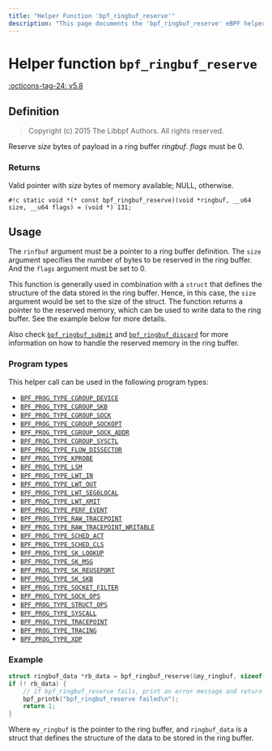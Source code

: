 ```yaml
---
title: "Helper Function 'bpf_ringbuf_reserve'"
description: "This page documents the 'bpf_ringbuf_reserve' eBPF helper function, including its definition, usage, program types that can use it, and examples."
---
```

# Helper function `bpf_ringbuf_reserve`

<!-- [FEATURE_TAG](bpf_ringbuf_discard) -->
[:octicons-tag-24: v5.8](https://github.com/torvalds/linux/commit/457f44363a8894135c85b7a9afd2bd8196db24ab)
<!-- [/FEATURE_TAG] -->

## Definition

> Copyright (c) 2015 The Libbpf Authors. All rights reserved.


<!-- [HELPER_FUNC_DEF] -->
Reserve _size_ bytes of payload in a ring buffer _ringbuf_. _flags_ must be 0.

### Returns

Valid pointer with _size_ bytes of memory available; NULL, otherwise.

`#!c static void *(* const bpf_ringbuf_reserve)(void *ringbuf, __u64 size, __u64 flags) = (void *) 131;`
<!-- [/HELPER_FUNC_DEF] -->

## Usage

The `rinfbuf` argument must be a pointer to a ring buffer definition. The `size` argument specifies the number of bytes to be reserved in the ring buffer. And the `flags` argument must be set to 0.

This function is generally used in combination with a `struct` that defines the structure of the data stored in the ring buffer. Hence, in this case, the `size` argument would be set to the size of the struct. The function returns a pointer to the reserved memory, which can be used to write data to the ring buffer. See the example below for more details. 

Also check [`bpf_ringbuf_submit`](./bpf_ringbuf_submit.md) and [`bpf_ringbuf_discard`](./bpf_ringbuf_discard.md) for more information on how to handle the reserved memory in the ring buffer. 

### Program types

This helper call can be used in the following program types:

<!-- DO NOT EDIT MANUALLY -->
<!-- [HELPER_FUNC_PROG_REF] -->
 * [`BPF_PROG_TYPE_CGROUP_DEVICE`](../program-type/BPF_PROG_TYPE_CGROUP_DEVICE.md)
 * [`BPF_PROG_TYPE_CGROUP_SKB`](../program-type/BPF_PROG_TYPE_CGROUP_SKB.md)
 * [`BPF_PROG_TYPE_CGROUP_SOCK`](../program-type/BPF_PROG_TYPE_CGROUP_SOCK.md)
 * [`BPF_PROG_TYPE_CGROUP_SOCKOPT`](../program-type/BPF_PROG_TYPE_CGROUP_SOCKOPT.md)
 * [`BPF_PROG_TYPE_CGROUP_SOCK_ADDR`](../program-type/BPF_PROG_TYPE_CGROUP_SOCK_ADDR.md)
 * [`BPF_PROG_TYPE_CGROUP_SYSCTL`](../program-type/BPF_PROG_TYPE_CGROUP_SYSCTL.md)
 * [`BPF_PROG_TYPE_FLOW_DISSECTOR`](../program-type/BPF_PROG_TYPE_FLOW_DISSECTOR.md)
 * [`BPF_PROG_TYPE_KPROBE`](../program-type/BPF_PROG_TYPE_KPROBE.md)
 * [`BPF_PROG_TYPE_LSM`](../program-type/BPF_PROG_TYPE_LSM.md)
 * [`BPF_PROG_TYPE_LWT_IN`](../program-type/BPF_PROG_TYPE_LWT_IN.md)
 * [`BPF_PROG_TYPE_LWT_OUT`](../program-type/BPF_PROG_TYPE_LWT_OUT.md)
 * [`BPF_PROG_TYPE_LWT_SEG6LOCAL`](../program-type/BPF_PROG_TYPE_LWT_SEG6LOCAL.md)
 * [`BPF_PROG_TYPE_LWT_XMIT`](../program-type/BPF_PROG_TYPE_LWT_XMIT.md)
 * [`BPF_PROG_TYPE_PERF_EVENT`](../program-type/BPF_PROG_TYPE_PERF_EVENT.md)
 * [`BPF_PROG_TYPE_RAW_TRACEPOINT`](../program-type/BPF_PROG_TYPE_RAW_TRACEPOINT.md)
 * [`BPF_PROG_TYPE_RAW_TRACEPOINT_WRITABLE`](../program-type/BPF_PROG_TYPE_RAW_TRACEPOINT_WRITABLE.md)
 * [`BPF_PROG_TYPE_SCHED_ACT`](../program-type/BPF_PROG_TYPE_SCHED_ACT.md)
 * [`BPF_PROG_TYPE_SCHED_CLS`](../program-type/BPF_PROG_TYPE_SCHED_CLS.md)
 * [`BPF_PROG_TYPE_SK_LOOKUP`](../program-type/BPF_PROG_TYPE_SK_LOOKUP.md)
 * [`BPF_PROG_TYPE_SK_MSG`](../program-type/BPF_PROG_TYPE_SK_MSG.md)
 * [`BPF_PROG_TYPE_SK_REUSEPORT`](../program-type/BPF_PROG_TYPE_SK_REUSEPORT.md)
 * [`BPF_PROG_TYPE_SK_SKB`](../program-type/BPF_PROG_TYPE_SK_SKB.md)
 * [`BPF_PROG_TYPE_SOCKET_FILTER`](../program-type/BPF_PROG_TYPE_SOCKET_FILTER.md)
 * [`BPF_PROG_TYPE_SOCK_OPS`](../program-type/BPF_PROG_TYPE_SOCK_OPS.md)
 * [`BPF_PROG_TYPE_STRUCT_OPS`](../program-type/BPF_PROG_TYPE_STRUCT_OPS.md)
 * [`BPF_PROG_TYPE_SYSCALL`](../program-type/BPF_PROG_TYPE_SYSCALL.md)
 * [`BPF_PROG_TYPE_TRACEPOINT`](../program-type/BPF_PROG_TYPE_TRACEPOINT.md)
 * [`BPF_PROG_TYPE_TRACING`](../program-type/BPF_PROG_TYPE_TRACING.md)
 * [`BPF_PROG_TYPE_XDP`](../program-type/BPF_PROG_TYPE_XDP.md)
<!-- [/HELPER_FUNC_PROG_REF] -->

### Example

```c
struct ringbuf_data *rb_data = bpf_ringbuf_reserve(&my_ringbuf, sizeof(struct ringbuf_data), 0);
if (! rb_data) {
    // if bpf_ringbuf_reserve fails, print an error message and return
    bpf_printk("bpf_ringbuf_reserve failed\n");
    return 1;
}
```

Where `my_ringbuf` is the pointer to the ring buffer, and `ringbuf_data` is a struct that defines the structure of the data to be stored in the ring buffer. 

